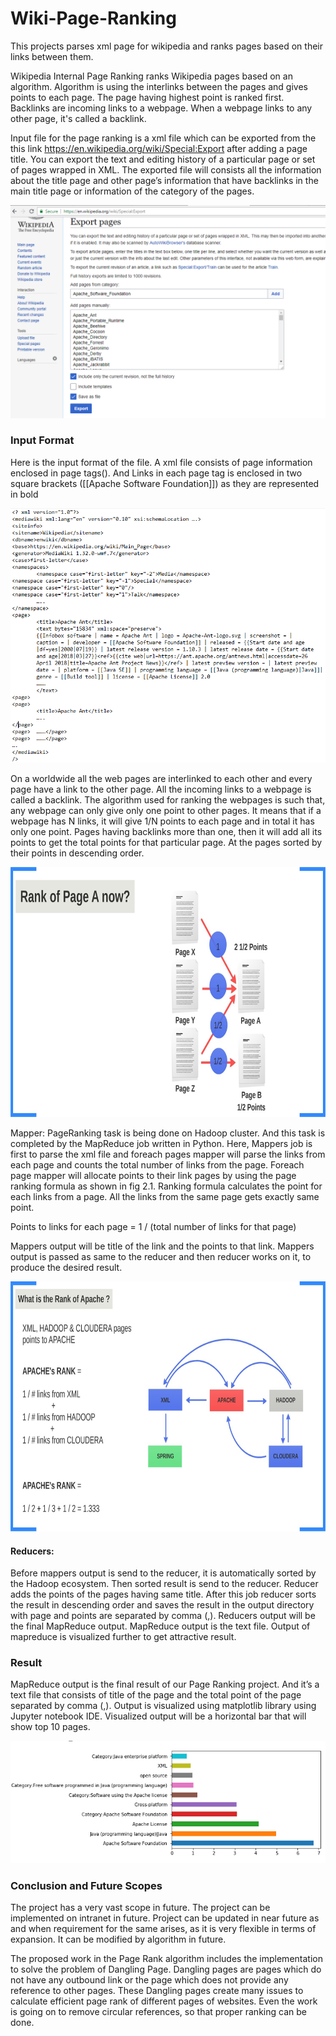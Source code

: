 # Wiki-Page-Ranking
This projects parses xml page for wikipedia and ranks pages based on their links between them.

Wikipedia Internal Page Ranking ranks Wikipedia pages based on an algorithm. Algorithm is using the interlinks between the pages and gives points to each page. The page having highest point is ranked first.
Backlinks are incoming links to a webpage. When a webpage links to any other page, it's called a backlink.

Input file for the page ranking is a xml file which can be exported from the this link https://en.wikipedia.org/wiki/Special:Export after adding a page title. You can export the text and editing history of a particular page or set of pages wrapped in XML. The exported file will consists all  the information about the  title page and other page’s information that have backlinks in the main title page or information of the category of the pages.

<img src = "Images/data_collection.png" alt="Exporting XML File">

<h3>Input Format</h3>

Here is the input format of the file. A xml file consists of page information enclosed in page tags(<page>). And Links in each page tag is enclosed in two square brackets ([[Apache Software Foundation]]) as they are represented in bold

<img src="Images/input_format.PNG" alt = "Input Format">

On a worldwide all the web pages are interlinked to each other and every page have a link to the other page. All the incoming links to a webpage is called a backlink.
The algorithm used for ranking the webpages is such that, any webpage can only give only one point to other pages. It means that if a webpage has N links, it will give 1/N points to each page and in total it has only one point. Pages having backlinks more than one, then it will add all its points to get the total points for that particular page. At the pages sorted by their points in descending order.

<img src="Images/ranking_pages.png" height="400" alt = "Ranking Pages">

Mapper:
PageRanking task is being done on Hadoop cluster. And this task is completed by the MapReduce job written in Python. Here, Mappers job is first to parse the xml file and foreach pages mapper will parse the links from each page and counts the total number of links from the page.
Foreach page mapper will allocate points to their link pages by using the page ranking formula as shown in fig 2.1. Ranking formula calculates the point for each links from a page. All the links from the same page gets exactly same point.

Points to links for each page = 1 / (total number of links for that page)

Mappers output will be title of the link and the points to that link. Mappers output is passed as same to the reducer and then reducer works on it, to produce the desired result. 

<img src = "Images/formula.png" height="400" alt="Formula">

<h4>Reducers:</h4>

Before mappers output is send to the reducer, it is automatically sorted by the Hadoop ecosystem.
Then sorted result is send to the reducer. Reducer adds the points of the pages having same title. After this job reducer sorts the result in descending order and saves the result in the output directory with page and points are separated by comma (,). Reducers output will be the final MapReduce output. MapReduce output is the text file.
Output of mapreduce is visualized further to get attractive result.


<h3>	Result </h3>

MapReduce output is the final result of our Page Ranking project. And it’s a text file that consists of title of the page and the total point of the page separated by comma (,).
Output is visualized using matplotlib library using Jupyter notebook IDE. Visualized output will be a horizontal bar that will show top 10 pages. 

<img src= "Images/output.png" >

<h3>Conclusion and Future Scopes </h3>

The project has a very vast scope in future. The project can be implemented on intranet in future. Project can be updated in near future as and when requirement for the same arises, as it is very flexible in terms of expansion. It can be modified by algorithm in future.

The proposed work in the Page Rank algorithm includes the implementation to solve the problem of Dangling Page. Dangling pages are pages which do not have any outbound link or the page which does not provide any reference to other pages. These Dangling pages create many issues to calculate efficient page rank of different pages of websites. Even the work is going on to remove circular references, so that proper ranking can be done.
